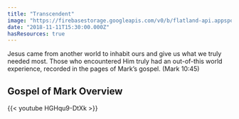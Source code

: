 ```yaml
---
title: "Transcendent"
image: "https://firebasestorage.googleapis.com/v0/b/flatland-api.appspot.com/o/series%2Fweb-jumbo.png?alt=media&token=4b816dbd-2f20-42bc-9b73-62ffbd7d404f"
date: "2018-11-11T15:30:00.000Z"
hasResources: true
---
```

Jesus came from another world to inhabit ours and give us what we truly needed most. Those who encountered Him truly had an out-of-this world experience, recorded in the pages of Mark’s gospel. (Mark 10:45)

## Gospel of Mark Overview

{{< youtube HGHqu9-DtXk >}}
